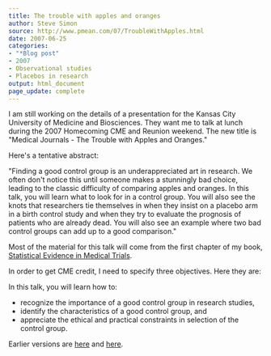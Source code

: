 ```yaml
---
title: The trouble with apples and oranges
author: Steve Simon
source: http://www.pmean.com/07/TroubleWithApples.html
date: 2007-06-25
categories:
- "*Blog post"
- 2007
- Observational studies
- Placebos in research
output: html_document
page_update: complete
---
```


I am still working on the details of a presentation for the Kansas City University of Medicine and Biosciences. They want me to talk at lunch during the 2007 Homecoming CME and Reunion weekend. The new title is "Medical Journals - The Trouble with Apples and Oranges."

Here's a tentative abstract:

"Finding a good control group is an underappreciated art in research. We often don't notice this until someone makes a stunningly bad choice, leading to the classic difficulty of comparing apples and oranges. In this talk, you will learn what to look for in a control group. You will also see the knots that researchers tie themselves in when they insist on a placebo arm in a birth control study and when they try to evaluate the prognosis of patients who are already dead. You will also see an example where two bad control groups can add up to a good comparison."

Most of the material for this talk will come from the first chapter of my book, [Statistical Evidence in Medical Trials](../evidence.asp).

In order to get CME credit, I need to specify three objectives. Here they are:

In this talk, you will learn how to:

+ recognize the importance of a good control group in research studies,
+ identify the characteristics of a good control group, and
+ appreciate the ethical and practical constraints in selection of the control group.

Earlier versions are [here][sim1] and [here][sim2].

[sim1]: http://www.pmean.com/07/TroubleWithApples.html
[sim2]: http://new.pmean.com/trouble-with-apples/
